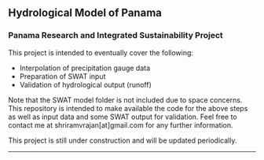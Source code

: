 ## Hydrological Model of Panama
### Panama Research and Integrated Sustainability Project

This project is intended to eventually cover the following:
- Interpolation of precipitation gauge data
- Preparation of SWAT input
- Validation of hydrological output (runoff)

Note that the SWAT model folder is not included due to space concerns. This repository is intended to make available the code for the above steps as well as input data and some SWAT output for validation. Feel free to contact me at shriramvrajan[at]gmail.com for any further information.

This project is still under construction and will be updated periodically.

--- 





